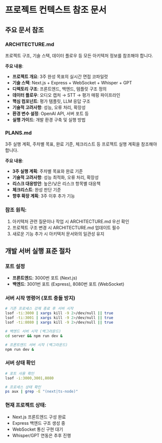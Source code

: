 # 프로젝트 컨텍스트 참조 문서

## 주요 문서 참조

### ARCHITECTURE.md
프로젝트 구조, 기술 스택, 데이터 플로우 등 모든 아키텍처 정보를 참조해야 합니다.

**주요 내용**:
- **프로젝트 개요**: 3주 완성 목표의 실시간 면접 코파일럿
- **기술 스택**: Next.js + Express + WebSocket + Whisper + GPT
- **디렉토리 구조**: 프론트엔드, 백엔드, 템플릿 구조 정의
- **데이터 플로우**: 오디오 캡처 → STT → 평가 매핑 파이프라인
- **핵심 컴포넌트**: 평가 템플릿, LLM 응답 구조
- **기술적 고려사항**: 성능, 오류 처리, 확장성
- **환경 변수 설정**: OpenAI API, 서버 포트 등
- **실행 가이드**: 개발 환경 구축 및 실행 방법

### PLANS.md  
3주 실행 계획, 주차별 목표, 완료 기준, 체크리스트 등 프로젝트 실행 계획을 참조해야 합니다.

**주요 내용**:
- **3주 실행 계획**: 주차별 목표와 완료 기준
- **기술적 고려사항**: 성능 최적화, 오류 처리, 확장성
- **리스크 대응방안**: 높은/낮은 리스크 항목별 대응책
- **체크리스트**: 완성 판단 기준
- **향후 확장 계획**: 3주 이후 추가 기능

### 참조 원칙:
1. 아키텍처 관련 질문이나 작업 시 ARCHITECTURE.md 우선 확인
2. 프로젝트 구조 변경 시 ARCHITECTURE.md 업데이트 필수
3. 새로운 기능 추가 시 아키텍처 문서와의 일관성 유지

## 개발 서버 실행 표준 절차

### 포트 설정
- **프론트엔드**: 3000번 포트 (Next.js)
- **백엔드**: 3001번 포트 (Express), 8080번 포트 (WebSocket)

### 서버 시작 명령어 (포트 충돌 방지)
```bash
# 기존 프로세스 강제 종료 후 서버 시작
lsof -ti:3000 | xargs kill -9 2>/dev/null || true
lsof -ti:3001 | xargs kill -9 2>/dev/null || true  
lsof -ti:8080 | xargs kill -9 2>/dev/null || true

# 백엔드 서버 시작 (백그라운드)
cd server && npm run dev &

# 프론트엔드 서버 시작 (백그라운드)  
npm run dev &
```

### 서버 상태 확인
```bash
# 포트 사용 확인
lsof -i:3000,3001,8080

# 프로세스 상태 확인
ps aux | grep -E "(next|ts-node)"
```

### 현재 프로젝트 상태:
- Next.js 프론트엔드 구성 완료
- Express 백엔드 구조 생성 중  
- WebSocket 통신 구현 대기
- Whisper/GPT 연동은 추후 진행